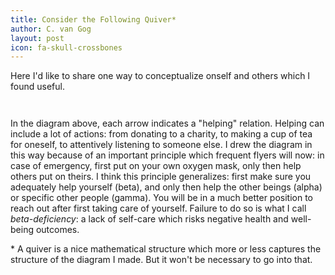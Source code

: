 ```yaml
---
title: Consider the Following Quiver*
author: C. van Gog
layout: post
icon: fa-skull-crossbones
---
```

<p>Here I'd like to share one way to conceptualize onself and others which I found useful.</p> 

<span class="image left"><img src="{{ 'assets/images/deepmath.jpg' | relative_url }}" alt="" /></span>

<img src="{{ 'assets/images/helping.png' | relative_url }}" alt="" />

<p>In the diagram above, each arrow indicates a "helping" relation. Helping can include a lot of actions: from donating
to a charity, to making a cup of tea for oneself, to attentively listening to someone else. I drew the diagram in this
way because of an important principle which frequent flyers will now: in case of emergency, first put on your own
oxygen mask, only then help others put on theirs. I think this principle generalizes: first make sure you adequately help yourself (beta), and only then help the other beings (alpha) or specific other people (gamma). You will be in a much better position to reach out after first taking care of yourself. Failure to do so is what I call <i>beta-deficiency</i>: a lack of self-care which risks negative health and well-being outcomes.</p>

<p>* A quiver is a nice mathematical structure which more or less captures the structure of the diagram I made. But it won't
be necessary to go into that.</p>
